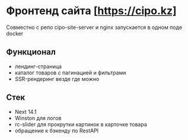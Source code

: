 # Фронтенд сайта [https://cipo.kz]

Совместно с репо cipo-site-server и nginx запускается в одном поде docker

## Функционал
- лендинг-страница
- каталог товаров с пагинацией и фильтрами
- SSR-рендеринг везде где можно

## Стек
- Next 14.1
- Winston для логов
- rc-slider для прокрутки картинок в карточке товара
- обращение к бэкенду по RestAPI

